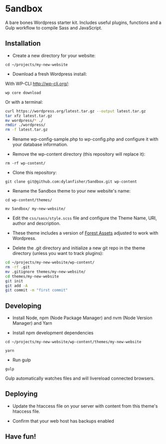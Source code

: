 # 5andbox

A bare bones Wordpress starter kit. Includes useful plugins, functions and a Gulp workflow to compile Sass and JavaScript.

## Installation

- Create a new directory for your website:

`cd ~/projects/my-new-website`

- Download a fresh Wordpress install:

With WP-CLI http://wp-cli.org/:

`wp core download`

Or with a terminal:

```bash
curl https://wordpress.org/latest.tar.gz --output latest.tar.gz
tar xfz latest.tar.gz
mv wordpress/* ./
rmdir ./wordpress/
rm -f latest.tar.gz
```

- Rename wp-config-sample.php to wp-config.php and configure it with your database information.

- Remove the wp-content directory (this repository will replace it):

`rm -rf wp-content/`

- Clone this repository:

`git clone git@github.com:dylanfisher/5andbox.git wp-content`

- Rename the 5andbox theme to your new website's name:

`cd wp-content/themes/`

`mv 5andbox/ my-new-website/`

- Edit the `css/sass/style.scss` file and configure the Theme Name, URI, author and description.

- These theme includes a version of [Forest Assets](https://github.com/dylanfisher/forest-assets) adjusted to work with Wordpress.

- Delete the .git directory and initialize a new git repo in the theme directory (unless you want to track plugins):

```bash
cd ~/projects/my-new-website/wp-content/
rm -rf .git
mv .gitignore themes/my-new-website/
cd themes/my-new-website
git init
git add -A
git commit -m "first commit"
```

## Developing

- Install Node, npm (Node Package Manager) and nvm (Node Version Manager) and Yarn

- Install npm development dependencies

`cd ~/projects/my-new-website/wp-content/themes/my-new-website`

`yarn`

- Run gulp

`gulp`

Gulp automatically watches files and will livereload connected browsers.

## Deploying

- Update the htaccess file on your server with content from this theme's htaccess file.

- Confirm that your web host has backups enabled

## Have fun!
